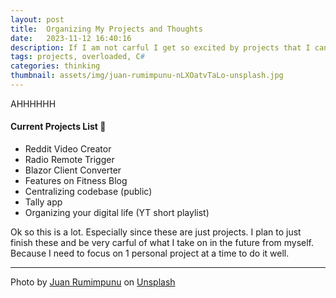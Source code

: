 ```yaml
---
layout: post
title:  Organizing My Projects and Thoughts
date:   2023-11-12 16:40:16
description: If I am not carful I get so excited by projects that I can start to many. This is not optimal. In this post, mostly for myself, I am going to layout what I have to work on and what I am going finish before moving onto the next 🥴
tags: projects, overloaded, C#
categories: thinking
thumbnail: assets/img/juan-rumimpunu-nLXOatvTaLo-unsplash.jpg
---
```


AHHHHHH

#### Current Projects List 👀
<ul>
    <li>Reddit Video Creator</li>
    <li>Radio Remote Trigger</li>
    <li>Blazor Client Converter</li>
    <li>Features on Fitness Blog</li>
    <li>Centralizing codebase (public)</li>
    <li>Tally app</li>
    <li>Organizing your digital life (YT short playlist)</li>
    
</ul>

Ok so this is a lot. Especially since these are just projects. I plan to just finish these and be very carful of what I take on in the future from myself. Because I need to focus on 1 personal project at a time to do it well. 

<hr>


Photo by <a href="https://unsplash.com/@earbiscuits?utm_content=creditCopyText&utm_medium=referral&utm_source=unsplash">Juan Rumimpunu</a> on <a href="https://unsplash.com/photos/gray-monkey-in-bokeh-photography-nLXOatvTaLo?utm_content=creditCopyText&utm_medium=referral&utm_source=unsplash">Unsplash</a>
  